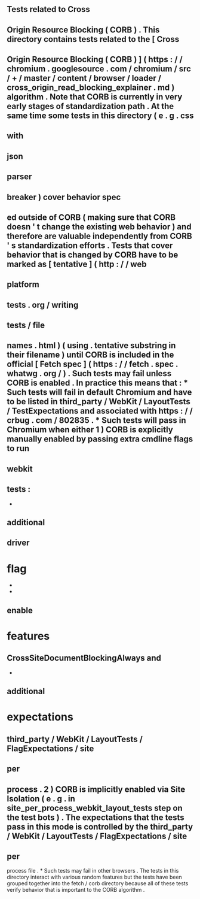 #
Tests
related
to
Cross
-
Origin
Resource
Blocking
(
CORB
)
.
This
directory
contains
tests
related
to
the
[
Cross
-
Origin
Resource
Blocking
(
CORB
)
]
(
https
:
/
/
chromium
.
googlesource
.
com
/
chromium
/
src
/
+
/
master
/
content
/
browser
/
loader
/
cross_origin_read_blocking_explainer
.
md
)
algorithm
.
Note
that
CORB
is
currently
in
very
early
stages
of
standardization
path
.
At
the
same
time
some
tests
in
this
directory
(
e
.
g
.
css
-
with
-
json
-
parser
-
breaker
)
cover
behavior
spec
-
ed
outside
of
CORB
(
making
sure
that
CORB
doesn
'
t
change
the
existing
web
behavior
)
and
therefore
are
valuable
independently
from
CORB
'
s
standardization
efforts
.
Tests
that
cover
behavior
that
is
changed
by
CORB
have
to
be
marked
as
[
tentative
]
(
http
:
/
/
web
-
platform
-
tests
.
org
/
writing
-
tests
/
file
-
names
.
html
)
(
using
.
tentative
substring
in
their
filename
)
until
CORB
is
included
in
the
official
[
Fetch
spec
]
(
https
:
/
/
fetch
.
spec
.
whatwg
.
org
/
)
.
Such
tests
may
fail
unless
CORB
is
enabled
.
In
practice
this
means
that
:
*
Such
tests
will
fail
in
default
Chromium
and
have
to
be
listed
in
third_party
/
WebKit
/
LayoutTests
/
TestExpectations
and
associated
with
https
:
/
/
crbug
.
com
/
802835
.
*
Such
tests
will
pass
in
Chromium
when
either
1
)
CORB
is
explicitly
manually
enabled
by
passing
extra
cmdline
flags
to
run
-
webkit
-
tests
:
-
-
additional
-
driver
-
flag
=
-
-
enable
-
features
=
CrossSiteDocumentBlockingAlways
and
-
-
additional
-
expectations
=
third_party
/
WebKit
/
LayoutTests
/
FlagExpectations
/
site
-
per
-
process
.
2
)
CORB
is
implicitly
enabled
via
Site
Isolation
(
e
.
g
.
in
site_per_process_webkit_layout_tests
step
on
the
test
bots
)
.
The
expectations
that
the
tests
pass
in
this
mode
is
controlled
by
the
third_party
/
WebKit
/
LayoutTests
/
FlagExpectations
/
site
-
per
-
process
file
.
*
Such
tests
may
fail
in
other
browsers
.
The
tests
in
this
directory
interact
with
various
random
features
but
the
tests
have
been
grouped
together
into
the
fetch
/
corb
directory
because
all
of
these
tests
verify
behavior
that
is
important
to
the
CORB
algorithm
.
